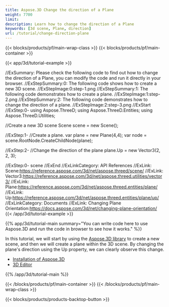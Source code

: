 ```yaml
---
title: Aspose.3D Change the direction of a Plane
weight: 7700
limit: 
description: Learn how to change the direction of a Plane
keywords: [3d scene, Plane, direction]
url: /tutorial/change-direction-plane
---
```


{{< blocks/products/pf/main-wrap-class >}}
{{< blocks/products/pf/main-container >}}

{{< app/3d/tutorial-example >}}


//ExSummary: Please check the following code to find out how to change the direction of a Plane, you can modify the code and run it directly in your browser.
//ExStepSummary:0: The following code shows how to create a new 3D scene.
//ExStepImage:0:step-1.png
//ExStepSummary:1: The following code demonstrates how to create a plane.
//ExStepImage:1:step-2.png
//ExStepSummary:2: The following code demonstrates how to change the direction of a plane.
//ExStepImage:2:step-3.png
//ExStart
//ExStep:0-
using Aspose.ThreeD;
using Aspose.ThreeD.Entities;
using Aspose.ThreeD.Utilities;

//Create a new 3D scene
Scene scene = new Scene();

//ExStep:1-
//Create a plane.
var plane = new Plane(4,4);
var node = scene.RootNode.CreateChildNode(plane);

//ExStep:2-
//Change the direction of the plane
plane.Up = new Vector3(2, 2, 3);

//ExStep:0-
scene
//ExEnd
//ExLinkCategory: API References
//ExLink: Scene:https://reference.aspose.com/3d/net/aspose.threed/scene/
//ExLink: Vector3:https://reference.aspose.com/3d/net/aspose.threed.utilities/vector3/
//ExLink: Plane:https://reference.aspose.com/3d/net/aspose.threed.entities/plane/
//ExLink: Up:https://reference.aspose.com/3d/net/aspose.threed.entities/plane/up/
//ExLinkCategory: Documents
//ExLink: Changing Plane Orientation:https://docs.aspose.com/3d/net/changing-plane-orientation/
{{< /app/3d/tutorial-example >}}

{{% app/3d/tutorial-main summary="You can write code here to use Aspose.3D and run the code in browser to see how it works." %}}

In this tutorial, we will start by using the <a href="https://www.nuget.org/packages/Aspose.3D">Aspose.3D library</a> to create a new scene, and then we will create a plane within the 3D scene. By changing the plane's direction using the Up property, we can clearly observe this change.

* [Installation of Aspose.3D](https://docs.aspose.com/3d/net/installation/)
* [3D Editor](https://products.aspose.app/3d/editor/)


{{% /app/3d/tutorial-main %}}

{{< /blocks/products/pf/main-container >}}
{{< /blocks/products/pf/main-wrap-class >}}

{{< blocks/products/products-backtop-button >}}


